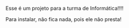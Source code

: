 Esse é um projeto para a turma de Informática!!!!

Para instalar, não fica nada, pois ele não presta!

